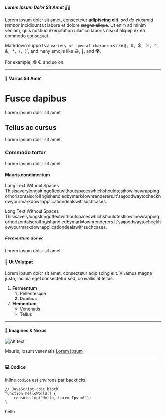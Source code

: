 [Note: For best display, the recommended format for an announcement is an H5 title followed by content body.]: # 

##### Lorem Ipsum Dolor Sit Amet 🚀✨

Lorem ipsum dolor sit amet, consectetur **adipiscing elit**, *sed do eiusmod tempor* incididunt ut labore et dolore ~~magna aliqua~~. Ut enim ad minim veniam, quis nostrud exercitation ullamco laboris nisi ut aliquip ex ea commodo consequat.

Markdown supports a `variety of special characters` like `@, `#`, `$`, `%`, `^`, `&`, `*`, `(`, `)`, and many emojis like 😃, 🚀, and 🌍.

 For example, &copy; &euro;, and so on.


---

#### 🌈 Varius Sit Amet

# Fusce dapibus
Lorem ipsum dolor sit amet

## Tellus ac cursus
Lorem ipsum dolor sit amet
### Commodo tortor
Lorem ipsum dolor sit amet
#### Mauris condimentum
Long Text Without Spaces
Thisisaverylongstringoftextwithoutspaceswhichshouldtesthowlinewrappingorhorizontalscrollingishandledbymarkdownrenderers.It'sagoodwaytocheckhowyourmarkdownapplicationdealswithsuchcases.

Long Text Without Spaces
Thisisaverylongstringoftextwithoutspaceswhichshouldtesthowlinewrappingorhorizontalscrollingishandledbymarkdownrenderers.It'sagoodwaytocheckhowyourmarkdownapplicationdealswithsuchcases.
##### Fermentum donec
Lorem ipsum dolor sit amet

#### 📝 Ut Volutpat

Lorem ipsum dolor sit amet, consectetur adipiscing elit. Vivamus magna justo, lacinia eget consectetur sed, convallis at tellus.

1. **Fermentum**
   1. Pellentesque
   2. Dapibus
2. **Elementum**
   - Venenatis
   - Tellus

---

#### 🌟 Imagines & Nexus

![Alt text](https://encrypted-tbn0.gstatic.com/images?q=tbn:ANd9GcSNlsywvTFc6qCn3K0H3SoRTr0gMmW7n3NJVQ&usqp=CAU "Sample Image")

Mauris, ipsum venenatis [Lorem Ipsum](https://www.lipsum.com/).

---

#### 💻 Codice

Inline `codice` est environs par backticks.


```
// JavaScript code block
function helloWorld() {
    console.log("Hello, Lorem Ipsum!");
}
```
hello
